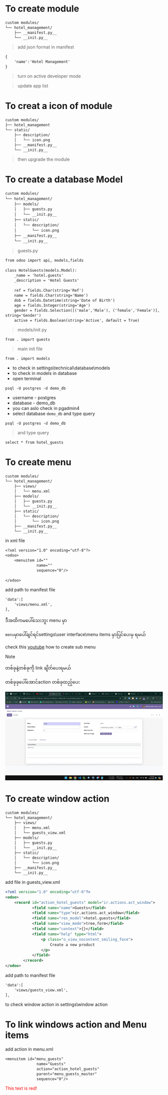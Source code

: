 # To create module

```
custom modules/
└── hotel_management/
    ├── __manifest.py__
    └── __init.py__
```
> add json format in manifest
```
{
    'name':'Hotel Management'
}
```

> turn on active developer mode

> update app list

# To creat a icon of module 
```
custom modules/
├── hotel_management
└── static/
    ├── description/
    │   └── icon.png
    ├── __manifest.py__
    └── __init.py__
```
> then upgrade the module


# To create a database Model
```sh
custom modules/
└── hotel_management/
    ├── models/
    │   ├── guests.py
    │   └── __init.py__
    ├── static/
    │   └── description/
    │       └── icon.png
    ├── __manifest.py__
    └── __init.py__
```
>guests.py

```
from odoo import api, models,fields

class HotelGuests(models.Model):
    _name = 'hotel.guests'
    _description = 'Hotel Guests'

    ref = fields.Char(string='Ref')
    name = fields.Char(string='Name')
    dob = fields.Datetime(string='Date of Birth')
    age = fields.Integer(string='Age')
    gender = fields.Selection([('male','Male'), ('female','Female')], string='Gender')
    active = fields.Boolean(string='Active', default = True)
```
>models/init py
```
from . import guests
```

>main init file
```
from . import models
```
- to check in settings\technical\database\models
- to check in models in database
- open terminal
```
psql -U postgres -d demo_db
```
- username - postgres
- database - demo_db
- you can aslo check in pgadmin4
- select database `demo_db` and type query 
```
psql -U postgres -d demo_db
```
>and type query
```
select * from hotel_guests
```
# To create menu
```
custom modules/
└── hotel_management/
    ├── views/
    │   └── menu.xml
    ├── models/
    │   ├── guests.py
    │   └── __init.py__
    ├── static/
    │   └── description/
    │       └── icon.png
    ├── __manifest.py__
    └── __init.py__
```    
in xml file 
```
<?xml version="1.0" encoding="utf-8"?>
<odoo>
    <menuitem id=""
              name=""
              sequence="0"/>

</odoo>
```
add path to manifest file
```
'data':[  
    'views/menu.xml',  
],
```

ဒီအထိကမပေါ်သေးဘူး  menu မှာ 

`menu`မှာပေါ်ချင်ရင်settings\user interface\menu items မှာပြင်ပေးမှ ရမယ်

check this [youtube](https://www.youtube.com/watch?v=jdsP7RQ-8Hs&list=PLqRRLx0cl0hoZM788LH5M8q7KhiXPyuVU&index=7) how to create sub menu


>[!NOTE]
>တစ်ခုနဲ့တစ်ခုကို link ချိတ်ပေးရမယ်
>
>တစ်ခုခုပေါ်အောင်action တစ်ခုထည့်ပေး

![logo](https://github.com/Khangurai/odoo_Tuto2024/blob/main/assests/1.png)

# To create window action 

```
custom modules/
└── hotel_management/
    ├── views/
    │   ├── menu.xml
    │   └── guests_view.xml
    ├── models/
    │   ├── guests.py
    │   └── __init.py__
    ├── static/
    │   └── description/
    │       └── icon.png
    ├── __manifest.py__
    └── __init.py__
```
add file in guests_view.xml
```xml
<?xml version="1.0" encoding="utf-8"?>
<odoo>
    <record id="action_hotel_guests" model="ir.actions.act_window">
            <field name="name">Guests</field>
            <field name="type">ir.actions.act_window</field>
            <field name="res_model">hotel.guests</field>
            <field name="view_mode">tree,form</field>
            <field name="context">{}</field>
            <field name="help" type="html">
                <p class="o_view_nocontent_smiling_face">
                    Create a new product
                </p>
            </field>
        </record>
</odoo>
```
add path to manifest file
```
'data':[  
    'views/guests_view.xml',  
],
```
to check window action in settings\window action

# To link windows action and Menu items
add action in menu.xml
```
<menuitem id="menu_guests"
              name="Guests"
              action="action_hotel_guests"
              parent="menu_guests_master"
              sequence="0"/>
```



<font color="red">This text is red!</font>









    
